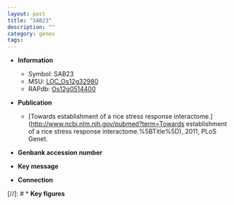 ```yaml
---
layout: post
title: "SAB23"
description: ""
category: genes
tags: 
---
```


* **Information**  
    + Symbol: SAB23  
    + MSU: [LOC_Os12g32980](http://rice.uga.edu/cgi-bin/ORF_infopage.cgi?orf=LOC_Os12g32980)  
    + RAPdb: [Os12g0514400](http://rapdb.dna.affrc.go.jp/viewer/gbrowse_details/irgsp1?name=Os12g0514400)  

* **Publication**  
    + [Towards establishment of a rice stress response interactome.](http://www.ncbi.nlm.nih.gov/pubmed?term=Towards establishment of a rice stress response interactome.%5BTitle%5D), 2011, PLoS Genet.

* **Genbank accession number**  

* **Key message**  

* **Connection**  

[//]: # * **Key figures**  


